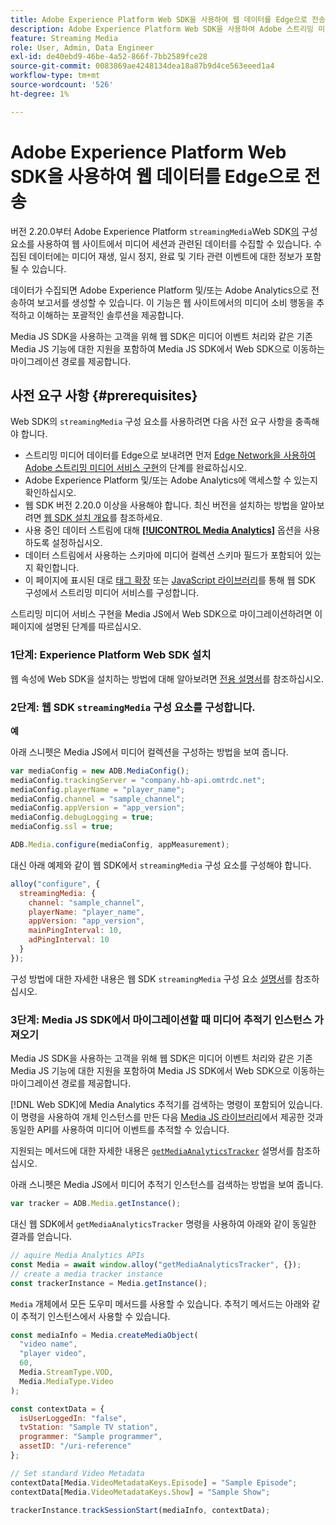 ```yaml
---
title: Adobe Experience Platform Web SDK을 사용하여 웹 데이터를 Edge으로 전송
description: Adobe Experience Platform Web SDK을 사용하여 Adobe 스트리밍 미디어 데이터를 Experience Platform Edge으로 전송하는 방법에 대해 알아봅니다.
feature: Streaming Media
role: User, Admin, Data Engineer
exl-id: de40ebd9-46be-4a52-866f-7bb2589fce28
source-git-commit: 0083869ae4248134dea18a87b9d4ce563eeed1a4
workflow-type: tm+mt
source-wordcount: '526'
ht-degree: 1%

---
```


# Adobe Experience Platform Web SDK을 사용하여 웹 데이터를 Edge으로 전송

버전 2.20.0부터 Adobe Experience Platform `streamingMedia`Web SDK[의 &#x200B;](https://experienceleague.adobe.com/en/docs/experience-platform/web-sdk/home) 구성 요소를 사용하여 웹 사이트에서 미디어 세션과 관련된 데이터를 수집할 수 있습니다. 수집된 데이터에는 미디어 재생, 일시 정지, 완료 및 기타 관련 이벤트에 대한 정보가 포함될 수 있습니다.

데이터가 수집되면 Adobe Experience Platform 및/또는 Adobe Analytics으로 전송하여 보고서를 생성할 수 있습니다. 이 기능은 웹 사이트에서의 미디어 소비 행동을 추적하고 이해하는 포괄적인 솔루션을 제공합니다.

Media JS SDK을 사용하는 고객을 위해 웹 SDK은 미디어 이벤트 처리와 같은 기존 Media JS 기능에 대한 지원을 포함하여 Media JS SDK에서 Web SDK으로 이동하는 마이그레이션 경로를 제공합니다.

## 사전 요구 사항 {#prerequisites}

Web SDK의 `streamingMedia` 구성 요소를 사용하려면 다음 사전 요구 사항을 충족해야 합니다.

* 스트리밍 미디어 데이터를 Edge으로 보내려면 먼저 [Edge Network을 사용하여 Adobe 스트리밍 미디어 서비스 구현](/help/implementation/edge/implementation-edge.md)의 단계를 완료하십시오.
* Adobe Experience Platform 및/또는 Adobe Analytics에 액세스할 수 있는지 확인하십시오.
* 웹 SDK 버전 2.20.0 이상을 사용해야 합니다. 최신 버전을 설치하는 방법을 알아보려면 [웹 SDK 설치 개요](https://experienceleague.adobe.com/ko/docs/experience-platform/web-sdk/install/overview)를 참조하세요.
* 사용 중인 데이터 스트림에 대해 **[[!UICONTROL Media Analytics]](https://experienceleague.adobe.com/ko/docs/experience-platform/datastreams/configure)** 옵션을 사용하도록 설정하십시오.
* 데이터 스트림에서 사용하는 스키마에 미디어 컬렉션 스키마 필드가 포함되어 있는지 확인합니다.
* 이 페이지에 표시된 대로 [태그 확장](#tag-extension) 또는 [JavaScript 라이브러리](#library)를 통해 웹 SDK 구성에서 스트리밍 미디어 서비스를 구성합니다.

스트리밍 미디어 서비스 구현을 Media JS에서 Web SDK으로 마이그레이션하려면 이 페이지에 설명된 단계를 따르십시오.

### 1단계: Experience Platform Web SDK 설치

웹 속성에 Web SDK을 설치하는 방법에 대해 알아보려면 [전용 설명서](https://experienceleague.adobe.com/ko/docs/experience-platform/web-sdk/install/overview)를 참조하십시오.

### 2단계: 웹 SDK `streamingMedia` 구성 요소를 구성합니다.

**예**

아래 스니펫은 Media JS에서 미디어 컬렉션을 구성하는 방법을 보여 줍니다.

```javascript
var mediaConfig = new ADB.MediaConfig();
mediaConfig.trackingServer = "company.hb-api.omtrdc.net";
mediaConfig.playerName = "player_name";
mediaConfig.channel = "sample_channel";
mediaConfig.appVersion = "app_version";
mediaConfig.debugLogging = true;
mediaConfig.ssl = true;

ADB.Media.configure(mediaConfig, appMeasurement);
```

대신 아래 예제와 같이 웹 SDK에서 `streamingMedia` 구성 요소를 구성해야 합니다.

```js
alloy("configure", {
  streamingMedia: {
    channel: "sample_channel",
    playerName: "player_name",
    appVersion: "app_version",
    mainPingInterval: 10,
    adPingInterval: 10
  }
});
```

구성 방법에 대한 자세한 내용은 웹 SDK `streamingMedia` 구성 요소 [설명서](https://experienceleague.adobe.com/en/docs/experience-platform/web-sdk/commands/configure/streamingmedia)를 참조하십시오.

### 3단계: Media JS SDK에서 마이그레이션할 때 미디어 추적기 인스턴스 가져오기

Media JS SDK을 사용하는 고객을 위해 웹 SDK은 미디어 이벤트 처리와 같은 기존 Media JS 기능에 대한 지원을 포함하여 Media JS SDK에서 Web SDK으로 이동하는 마이그레이션 경로를 제공합니다.

[!DNL Web SDK]에 Media Analytics 추적기를 검색하는 명령이 포함되어 있습니다. 이 명령을 사용하여 개체 인스턴스를 만든 다음 [Media JS 라이브러리](https://adobe-marketing-cloud.github.io/media-sdks/reference/javascript_3x/APIReference.html)에서 제공한 것과 동일한 API를 사용하여 미디어 이벤트를 추적할 수 있습니다.

지원되는 메서드에 대한 자세한 내용은 [`getMediaAnalyticsTracker`](https://experienceleague.adobe.com/en/docs/experience-platform/web-sdk/commands/getmediaanalyticstracker) 설명서를 참조하십시오.

아래 스니펫은 Media JS에서 미디어 추적기 인스턴스를 검색하는 방법을 보여 줍니다.

```javascript
var tracker = ADB.Media.getInstance();
```

대신 웹 SDK에서 `getMediaAnalyticsTracker` 명령을 사용하여 아래와 같이 동일한 결과를 얻습니다.

```js
// aquire Media Analytics APIs
const Media = await window.alloy("getMediaAnalyticsTracker", {});
// create a media tracker instance
const trackerInstance = Media.getInstance();
```

`Media` 개체에서 모든 도우미 메서드를 사용할 수 있습니다. 추적기 메서드는 아래와 같이 추적기 인스턴스에서 사용할 수 있습니다.

```js
const mediaInfo = Media.createMediaObject(
  "video name",
  "player video",
  60,
  Media.StreamType.VOD,
  Media.MediaType.Video
);

const contextData = {
  isUserLoggedIn: "false",
  tvStation: "Sample TV station",
  programmer: "Sample programmer",
  assetID: "/uri-reference"
};

// Set standard Video Metadata
contextData[Media.VideoMetadataKeys.Episode] = "Sample Episode";
contextData[Media.VideoMetadataKeys.Show] = "Sample Show";

trackerInstance.trackSessionStart(mediaInfo, contextData);
```
